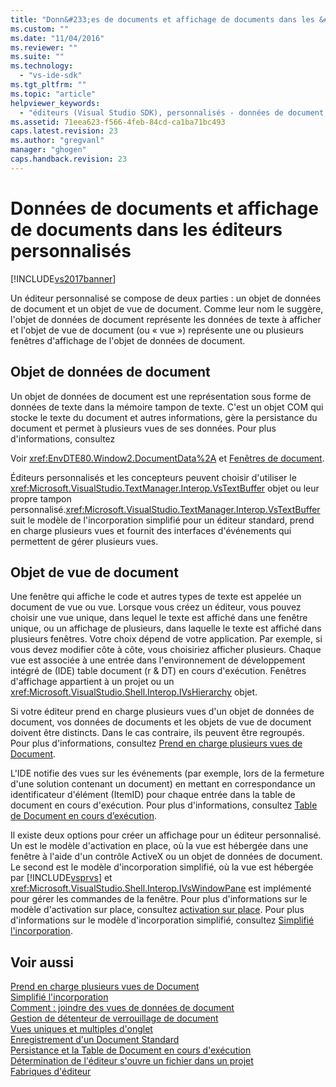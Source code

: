 ```yaml
---
title: "Donn&#233;es de documents et affichage de documents dans les &#233;diteurs personnalis&#233;s | Microsoft Docs"
ms.custom: ""
ms.date: "11/04/2016"
ms.reviewer: ""
ms.suite: ""
ms.technology: 
  - "vs-ide-sdk"
ms.tgt_pltfrm: ""
ms.topic: "article"
helpviewer_keywords: 
  - "éditeurs (Visual Studio SDK), personnalisés - données de document et la vue de document"
ms.assetid: 71eea623-f566-4feb-84cd-ca1ba71bc493
caps.latest.revision: 23
ms.author: "gregvanl"
manager: "ghogen"
caps.handback.revision: 23
---
```

# Donn&#233;es de documents et affichage de documents dans les &#233;diteurs personnalis&#233;s
[!INCLUDE[vs2017banner](../code-quality/includes/vs2017banner.md)]

Un éditeur personnalisé se compose de deux parties : un objet de données de document et un objet de vue de document. Comme leur nom le suggère, l'objet de données de document représente les données de texte à afficher et l'objet de vue de document \(ou « vue »\) représente une ou plusieurs fenêtres d'affichage de l'objet de données de document.  
  
## Objet de données de document  
 Un objet de données de document est une représentation sous forme de données de texte dans la mémoire tampon de texte. C'est un objet COM qui stocke le texte du document et autres informations, gère la persistance du document et permet à plusieurs vues de ses données. Pour plus d'informations, consultez  
  
 Voir <xref:EnvDTE80.Window2.DocumentData%2A> et [Fenêtres de document](../extensibility/internals/document-windows.md).  
  
 Éditeurs personnalisés et les concepteurs peuvent choisir d'utiliser le <xref:Microsoft.VisualStudio.TextManager.Interop.VsTextBuffer> objet ou leur propre tampon personnalisé.<xref:Microsoft.VisualStudio.TextManager.Interop.VsTextBuffer> suit le modèle de l'incorporation simplifié pour un éditeur standard, prend en charge plusieurs vues et fournit des interfaces d'événements qui permettent de gérer plusieurs vues.  
  
## Objet de vue de document  
 Une fenêtre qui affiche le code et autres types de texte est appelée un document de vue ou vue. Lorsque vous créez un éditeur, vous pouvez choisir une vue unique, dans lequel le texte est affiché dans une fenêtre unique, ou un affichage de plusieurs, dans laquelle le texte est affiché dans plusieurs fenêtres. Votre choix dépend de votre application. Par exemple, si vous devez modifier côte à côte, vous choisiriez afficher plusieurs. Chaque vue est associée à une entrée dans l'environnement de développement intégré de \(IDE\) table document \(r & DT\) en cours d'exécution. Fenêtres d'affichage appartient à un projet ou un <xref:Microsoft.VisualStudio.Shell.Interop.IVsHierarchy> objet.  
  
 Si votre éditeur prend en charge plusieurs vues d'un objet de données de document, vos données de documents et les objets de vue de document doivent être distincts. Dans le cas contraire, ils peuvent être regroupés. Pour plus d'informations, consultez [Prend en charge plusieurs vues de Document](../extensibility/supporting-multiple-document-views.md).  
  
 L'IDE notifie des vues sur les événements \(par exemple, lors de la fermeture d'une solution contenant un document\) en mettant en correspondance un identificateur d'élément \(ItemID\) pour chaque entrée dans la table de document en cours d'exécution. Pour plus d'informations, consultez [Table de Document en cours d’exécution](../extensibility/internals/running-document-table.md).  
  
 Il existe deux options pour créer un affichage pour un éditeur personnalisé. Un est le modèle d'activation en place, où la vue est hébergée dans une fenêtre à l'aide d'un contrôle ActiveX ou un objet de données de document. Le second est le modèle d'incorporation simplifié, où la vue est hébergée par [!INCLUDE[vsprvs](../code-quality/includes/vsprvs_md.md)] et <xref:Microsoft.VisualStudio.Shell.Interop.IVsWindowPane> est implémenté pour gérer les commandes de la fenêtre. Pour plus d'informations sur le modèle d'activation sur place, consultez [activation sur place](../misc/in-place-activation.md). Pour plus d'informations sur le modèle d'incorporation simplifié, consultez [Simplifié l'incorporation](../extensibility/simplified-embedding.md).  
  
## Voir aussi  
 [Prend en charge plusieurs vues de Document](../extensibility/supporting-multiple-document-views.md)   
 [Simplifié l'incorporation](../extensibility/simplified-embedding.md)   
 [Comment : joindre des vues de données de document](../extensibility/how-to-attach-views-to-document-data.md)   
 [Gestion de détenteur de verrouillage de document](../extensibility/document-lock-holder-management.md)   
 [Vues uniques et multiples d'onglet](../extensibility/single-and-multi-tab-views.md)   
 [Enregistrement d'un Document Standard](../extensibility/internals/saving-a-standard-document.md)   
 [Persistance et la Table de Document en cours d'exécution](../extensibility/internals/persistence-and-the-running-document-table.md)   
 [Détermination de l'éditeur s'ouvre un fichier dans un projet](../extensibility/internals/determining-which-editor-opens-a-file-in-a-project.md)   
 [Fabriques d'éditeur](../extensibility/editor-factories.md)